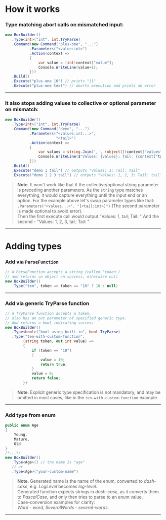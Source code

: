 ﻿# How it works

### Type matching abort calls on mismatched input:
```c#
new BoxBuilder()
   .Type<int>("int", int.TryParse)
   .Command(new Command("plus-one", "...")
           .Parameters("<value:int>")
           .Action(context => 
           {
               var value = (int)context["value"];
               Console.WriteLine(value+1);
           }))
   .Build()
   .Execute("plus-one 10") // prints "11"
   .Execute("plus-one text") // aborts execution and prints an error
```

---

### It also stops adding values to collective or optional parameter on mismatch:
```c#
new BoxBuilder()
   .Type<int>("int", int.TryParse)
   .Command(new Command("demo", "...")
           .Parameters("<values:int...>",
                       "<tail>")
           .Action(context => 
           {
               var values = string.Join(',', (object[])context["values"]);
               Console.WriteLine($"Values: {values}; Tail: {context["tail"]}");
           }))
   .Build()
   .Execute("demo 1 tail") // outputs "Values: 1; Tail: tail"
   .Execute("demo 1 2 3 tail") // outputs "Values: 1, 2, 3; Tail: tail"
```
>**Note**. It won't work like that if the collective/optional 
> string parameter is preceding another parameters. As the `string` type matches everything, 
> it would capture everything until the input end or an option.
> For the example above let's swap parameter types like that: `.Parameters("<values...>", "[<tail:int>]")`
> (The second parameter is made optional to avoid error).  
> Then the first execute call would output "Values: 1, tail; Tail: "
> And the second - "Values: 1, 2, 3, tail; Tail: "

---

# Adding types

### Add via `ParseFunction`
```c#
// A ParseFunction accepts a string (called 'token')
// and returns an object on success, otherwise null
new BoxBuilder()
   .Type("ten", token => token == "10" ? 10 : null)
```

---

### Add via generic TryParse function
```c#
// A TryParse function accepts a token,
// also has an out parameter of specified generic type.
// And returns a bool indicating success
new BoxBuilder()
   .Type<bool>("bool-using-built-in", bool.TryParse)
   .Type("ten-with-custom-function",
        (string token, out int value) =>
        {
            if (token == "10")
            {
                value = 10;
                return true;
            }
            value = 0;
            return false;
        })
```
> **Note**. Explicit generic type specification 
> is not mandatory, and may be omitted in most cases, like in the `ten-with-custom-function` example.

---

### Add type from enum
```c#
public enum Age
{
    Young,
    Mature,
    Old
}
/*...*/
new BoxBuilder()
   .Type<Age>() // the name is "age"
   // or
   .Type<Age>("your-custom-name")
```
> **Note**. Generated name is the name of the enum, 
> converted to *dash-case*, e.g. *LogLevel* becomes *log-level*.  
> Generated function expects strings in *dash-case*, 
> as it converts them to *PascalCase*, and only then tries to parse 
> to an enum value.  
> Case-conversion examples for clarity:  
> *Word - word, SeveralWords - several-words*.

---